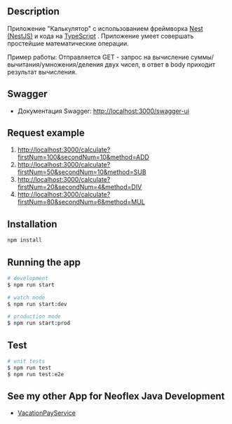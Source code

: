 ## Description

Приложение "Калькулятор" с использованием фреймворка [Nest (NestJS)](https://github.com/nestjs/nest) и кода на [TypeScript](http://www.typescriptlang.org/) .
Приложение умеет совершать простейшие математические операции.

Пример работы:
Отправляется GET - запрос на вычисление суммы/вычитания/умножения/деления
двух чисел, в ответ в body приходит результат вычисления.

## Swagger

- Документация Swagger: <http://localhost:3000/swagger-ui>

## Request example

1. <http://localhost:3000/calculate?firstNum=100&secondNum=10&method=ADD>
2. <http://localhost:3000/calculate?firstNum=50&secondNum=10&method=SUB>
3. <http://localhost:3000/calculate?firstNum=20&secondNum=4&method=DIV>
4. <http://localhost:3000/calculate?firstNum=80&secondNum=6&method=MUL>

## Installation

```bash
npm install
```

## Running the app

```bash
# development
$ npm run start

# watch mode
$ npm run start:dev

# production mode
$ npm run start:prod
```

## Test

```bash
# unit tests
$ npm run test
$ npm run test:e2e
```

## See my other App for Neoflex Java Development

- [VacationPayService](https://github.com/denshepelev/money)
